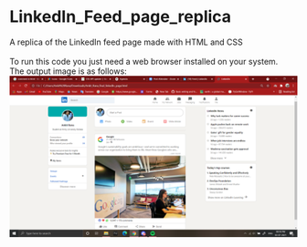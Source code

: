 # LinkedIn_Feed_page_replica
A replica of the LinkedIn feed page made with HTML and CSS
<br>
<br>
To run this code you just need a web browser installed on your system.
<br>
The output image is as follows:
<br>
![Alt text](output.png)
